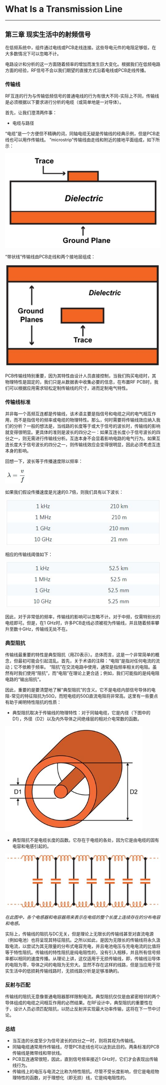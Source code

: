 # What Is a Transmission Line

------

## 第三章 现实生活中的射频信号

在低频系统中，组件通过电线或PCB走线连接。这些导电元件的电阻足够低，在大多数情况下可以忽略不计。

电路设计和分析的这一方面随着频率的增加而发生巨大变化。根据我们在低频电路方面的经验，RF信号不会以我们期望的直接方式沿着电线或PCB走线传播。

### 传输线
RF互连的行为与传输低频信号的普通电线的行为有很大不同-实际上不同，传输线是必须根据以下要求进行分析的电缆（或简单地是一对导体）。

首先，让我们澄清两件事：

* 电缆与路径

“电缆”是一个方便但不精确的词，同轴电缆无疑是传输线的经典示例，但是PCB走线也可以用作传输线。 “microstrip”传输线由走线和附近的接地平面组成，如下所示：

![c_l](imgs/RFT_ch3_pg2_1.jpg)

“带状线”传输线由PCB走线和两个接地层组成：

![c_l](imgs/RFT_ch3_pg2_2.jpg)

PCB传输线特别重要，因为其特性由设计人员直接控制，当我们购买电缆时，其物理特性是固定的，我们只是从数据表中收集必要的信息，在布置RF PCB时，我们可以根据应用需求轻松定制传输线的尺寸，进而定制电气特性。

### 传输线标准

并非每一个高频互连都是传输线，该术语主要是指信号和电缆之间的电气相互作用，而不是指信号的频率或电缆的物理特性。那么，何时需要将传输线效应纳入我们的分析？一般的想法是，当线路的长度等于或大于信号的波长时，传输线的影响就变得很明显。更具体的准则是波长的四分之一：如果互连长度小于信号波长的四分之一，则无需进行传输线分析。互连本身不会显着影响电路的电气行为。如果互连长度大于信号波长的四分之一，则传输线效应会变得很明显，因此必须考虑互连本身的影响。

回想一下，波长等于传播速度除以频率：

![c_l](imgs/RFT_ch3_pg2_3.jpg)

如果我们假设传播速度是光速的0.7倍，则我们具有以下波长：

![c_l](imgs/RFT_ch3_pg2_4.jpg)

相应的传输线阈值如下：

![c_l](imgs/RFT_ch3_pg2_5.jpg)

因此，对于非常低的频率，传输线的影响可以忽略不计。对于中频，仅需特别长的电缆即可。但是，在1 GHz时，许多PCB走线必须被视为传输线，并且随着频率攀升至数十GHz，传输线无处不在。

### 典型阻抗

传输线最重要的特性是典型阻抗（用Z0表示）。总体而言，这是一个非常简单的概念，但最初可能会引起混乱。首先，关于术语的注释：“电阻”是指对任何电流的流动；它不依赖于频率。 “阻抗”在交流电路中使用，通常是指频率相关的电阻。虽然有时我们使用“阻抗”，而“电阻”在理论上更合适；例如，我们可能指的是纯电阻电路的“输出阻抗”。

因此，重要的是要清楚地了解“典型阻抗”的含义。它不是电缆内部信号导体的电阻-常见的特征阻抗为50Ω，而短电缆的50Ω直流电阻将非常高。这里有一些要点有助于阐明特性阻抗的性质：

* 典型阻抗取决于传输线的物理特性：对于同轴电缆，它是内径（下图中的D1），外径（D2）以及内外导体之间绝缘层的相对介电常数的函数。

![c_l](imgs/RFT_ch3_pg2_6.jpg)

* 典型阻抗不是电缆长度的函数。它存在于电缆的各处，因为它是由电缆的固有电容和电感引起的。

![c_l](imgs/RFT_ch3_pg2_7.jpg)

*在此图中，各个电感器和电容器用来表示在电缆的整个长度上连续存在的分布电容和电感。*

实际上，传输线的阻抗与DC无关，但是理论上无限长的传输线甚至对直流电源（例如电池）也将呈现其特征阻抗。之所以如此，是因为无限长的传输线将永久汲取电流，以尝试为其无限量的分布式电容充电，并且电池电压与充电电流的比值将等于特性阻抗。传输线的特性阻抗是纯电阻性的，没有引入相移，并且所有信号频率都以相同的速度传播。从理论上讲，这仅适用于无损传输线，即，传输线沿导体的电阻为零，导体之间的电阻为无穷大。显然不存在这样的线路，但是当应用于现实生活中的低损耗传输线路时，无损线路分析是足够准确的。

### 反射与匹配

传输线的阻抗无意像普通电阻器那样限制电流。典型阻抗仅仅是由紧密相邻的两个导体组成的电缆之间相互作用的必然结果。在RF设计中，典型阻抗的重要性在于，设计人员必须匹配阻抗，以防止反射并实现最大功率传输，这将在下一节中讨论。

### 总结

* 当互连的长度至少为信号波长的四分之一时，则将其视为传输线。
* 同轴电缆通常用作传输线，尽管PCB走线也可以达到此目的。两条标准的PCB传输线是微带线和带状线。
* PCB互连通常很短，因此，直到信号频率接近1 GHz时，它们才会表现出传输线行为。
* 传输线上的电压与电流之比称为特性阻抗。尽管不受长度影响，但它是电缆物理特性的函数，对于理想化（即无损）线，它是纯电阻性的。